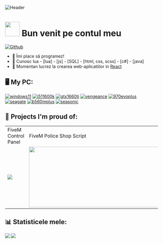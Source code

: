 ![Header](https://raw.githubusercontent.com/stefandev/stefandev/master/rijic_banner.png "Header")

# <img src="https://raw.githubusercontent.com/stefandev/stefandev/master/wave.gif" height="48px" width="48px"> Bun venit pe contul meu
[![Github](https://img.shields.io/github/followers/stefandev?label=Followers&logo=Github)](https://github.com/stefandev)
- :blue_heart: Îmi place să programez!
- :scroll: Cunosc lua - [lua] - [js] - [SQL] - [html, css, scss] - [c#] - [java]
- :telescope: Momentan lucrez la crearea web-aplicatiilor in [React](https://reactjs.org/)

## :desktop_computer:  My PC:
<!-- [![macbook](https://img.shields.io/badge/Macbook%20Air%20M2-lightgray?style=for-the-badge&logo=Apple)](https://www.apple.com/mac/) -->
[![windows11](https://img.shields.io/badge/Windows%2011-9cf?style=for-the-badge&logo=Windows)](https://www.microsoft.com/software-download/windows11)
[![i511600k](https://img.shields.io/badge/Core%20i5%2011600k-blue?style=for-the-badge&logo=Intel)](https://www.newegg.com/intel-core-i5-11600k-core-i5-11th-gen/p/N82E16819118235)
[![gtx1660ti](https://img.shields.io/badge/GTX%201660ti-green?style=for-the-badge&logo=NVIDIA)](https://www.newegg.com/gigabyte-geforce-gtx-1660-ti-gv-n166toc-6gd/p/1FT-00B5-00012)
[![vengeance](https://img.shields.io/badge/Vengeance%20LPX%2016GB%203200Mhz-grey?style=for-the-badge&logo=Corsair)](https://www.newegg.com/corsair-16gb-288-pin-ddr4-sdram/p/N82E16820236540)
[![970evoplus](https://img.shields.io/badge/EVO%20Plus%20500GB-orange?style=for-the-badge&logo=Samsung)](https://www.newegg.com/samsung-970-evo-plus-500gb/p/N82E16820147742)
[![seagate](https://img.shields.io/badge/BarraCuda%202TB%207200RPM-yellowgreen?style=for-the-badge&logo=Seagate)](https://www.newegg.com/seagate-barracuda-st2000dm008-2tb/p/N82E16822184773)
[![b560mplus](https://img.shields.io/badge/TUF%20GAMING%20B560M%20PLUS%20WIFI-yellow?style=for-the-badge&logo=ASUS)](https://www.newegg.com/p/N82E16813119383)
[![seasonic](https://img.shields.io/badge/Seasonic%20FOCUS%20PX%20750-silver?style=for-the-badge)](https://www.newegg.com/seasonic-focus-plus-750-platinum-ssr-750px-750w/p/N82E16817151191)

## :hugs: Projects I'm proud of:

<table>
  <tr>
    <td>FiveM Control Panel</td>
     <td>FiveM Police Shop Script</td>
     <td>FiveM Darkmarket Script</td>
  </tr>
  <tr>
    <td><img src="panel_prev.png"></td>
    <td><img src="politie_prev.png" height=200 width=1500></td>
    <td><img src="ilegale_prev.png"></td>
  </tr>
 </table>

## :bar_chart:  Statisticele mele:

<div>
  <a href="https://github-readme-stats.vercel.app/api/top-langs/?username=stefandev&hide=php&theme=city_lights">
    <img align="left" src="https://github-readme-stats.vercel.app/api/top-langs/?username=stefandev&hide=php&theme=city_lights" />
  </a>
  <a href="https://github-readme-stats.vercel.app/api?username=stefandev&theme=city_lights">
    <img align="left" src="https://github-readme-stats.vercel.app/api?username=stefandev&count_private=true&show_icons=true&theme=city_lights" />
  </a>
</div>
